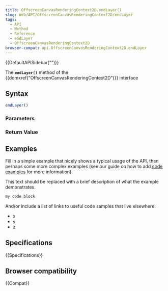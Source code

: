```yaml
---
title: OffscreenCanvasRenderingContext2D.endLayer()
slug: Web/API/OffscreenCanvasRenderingContext2D/endLayer
tags:
  - API
  - Method
  - Reference
  - endLayer
  - OffscreenCanvasRenderingContext2D
browser-compat: api.OffscreenCanvasRenderingContext2D.endLayer
---
```

{{DefaultAPISidebar("")}}

The **`endLayer()`** method of the {{domxref("OffscreenCanvasRenderingContext2D")}} interface 

## Syntax

```js
endLayer()
```

### Parameters



### Return Value



## Examples

Fill in a simple example that nicely shows a typical usage of the API, then perhaps some more complex examples (see our guide on how to add [code examples](/en-US/docs/MDN/Contribute/Structures/Code_examples) for more information).

This text should be replaced with a brief description of what the example demonstrates.

```js
my code block
```

And/or include a list of links to useful code samples that live elsewhere:

*   x
*   y
*   z

## Specifications

{{Specifications}}

## Browser compatibility

{{Compat}}

